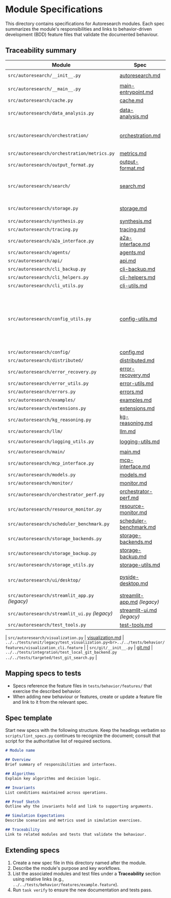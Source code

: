 # Module Specifications

This directory contains specifications for Autoresearch modules.
Each spec summarizes the module's responsibilities and links to
behavior-driven development (BDD) feature files that validate the
documented behaviour.

## Traceability summary

| Module | Spec | Tests |
| --- | --- | --- |
| `src/autoresearch/__init__.py` | [autoresearch.md](autoresearch.md) | `../../tests/integration/test_a2a_interface.py`<br>`../../tests/unit/legacy/test_distributed.py` |
| `src/autoresearch/__main__.py` | [main-entrypoint.md](main-entrypoint.md) | `../../tests/unit/legacy/test_main_module.py` |
| `src/autoresearch/cache.py` | [cache.md](cache.md) | `../../tests/unit/legacy/test_cache.py` |
| `src/autoresearch/data_analysis.py` | [data-analysis.md](data-analysis.md) | `../../tests/unit/legacy/test_data_analysis.py`<br>`../../tests/unit/legacy/test_kuzu_polars.py`<br>`../../tests/behavior/features/data_analysis.feature` |
| `src/autoresearch/orchestration/` | [orchestration.md](orchestration.md) | `../../tests/behavior/features/orchestration_system.feature`<br>`../../tests/behavior/features/agent_orchestration.feature`<br>`../../tests/behavior/features/orchestrator_agents_integration.feature`<br>`../../tests/behavior/features/orchestrator_agents_integration_extended.feature`<br>`../../tests/behavior/features/parallel_query_execution.feature` |
| `src/autoresearch/orchestration/metrics.py` | [metrics.md](metrics.md) | `../../tests/unit/legacy/test_metrics_token_budget_spec.py` |
| `src/autoresearch/output_format.py` | [output-format.md](output-format.md) | `../../tests/unit/legacy/test_output_format.py`<br>`../../tests/behavior/features/output_formatting.feature` |
| `src/autoresearch/search/` | [search.md](search.md) | `../../tests/behavior/features/search_cli.feature`<br>`../../tests/behavior/features/hybrid_search.feature`<br>`../../tests/behavior/features/storage_search_integration.feature`<br>`../../tests/behavior/features/local_sources.feature`<br>`../../tests/behavior/features/vector_search_performance.feature` |
| `src/autoresearch/storage.py` | [storage.md](storage.md) | `../../tests/unit/legacy/test_storage*.py`<br>`../../tests/integration/test_*storage*.py`<br>`../../tests/behavior/features/storage_search_integration.feature` |
| `src/autoresearch/synthesis.py` | [synthesis.md](synthesis.md) | `../../tests/behavior/features/synthesis.feature` |
| `src/autoresearch/tracing.py` | [tracing.md](tracing.md) | `../../tests/behavior/features/tracing.feature` |
| `src/autoresearch/a2a_interface.py` | [a2a-interface.md](a2a-interface.md) | `../../tests/unit/legacy/test_a2a_interface.py<br>../../tests/integration/test_a2a_interface.py<br>../../tests/behavior/features/a2a_interface.feature` |
| `src/autoresearch/agents/` | [agents.md](agents.md) | `../../tests/unit/legacy/test_advanced_agents.py<br>../../tests/unit/legacy/test_agents_llm.py<br>../../tests/unit/legacy/test_specialized_agents.py` |
| `src/autoresearch/api/` | [api.md](api.md) | `../../tests/unit/legacy/test_api.py<br>../../tests/unit/legacy/test_api_error_handling.py<br>../../tests/unit/legacy/test_api_imports.py` |
| `src/autoresearch/cli_backup.py` | [cli-backup.md](cli-backup.md) | `../../tests/unit/legacy/test_cli_backup_extra.py` |
| `src/autoresearch/cli_helpers.py` | [cli-helpers.md](cli-helpers.md) | `../../tests/unit/legacy/test_cli_helpers.py` |
| `src/autoresearch/cli_utils.py` | [cli-utils.md](cli-utils.md) | `../../tests/unit/legacy/test_cli_utils_extra.py` |
| `src/autoresearch/config_utils.py` | [config-utils.md](config-utils.md) | `../../tests/unit/legacy/test_config_env_file.py`<br>`../../tests/unit/legacy/test_config_errors.py`<br>`../../tests/unit/legacy/test_config_loader_defaults.py`<br>`../../tests/unit/legacy/test_config_profiles.py`<br>`../../tests/unit/legacy/test_config_reload.py`<br>`../../tests/unit/legacy/test_config_utils.py`<br>`../../tests/unit/legacy/test_config_validation_errors.py`<br>`../../tests/unit/legacy/test_config_validators_additional.py`<br>`../../tests/unit/legacy/test_config_watcher_cleanup.py`<br>`../../tests/unit/legacy/test_streamlit_app_edgecases.py`<br>`../../tests/unit/legacy/test_streamlit_utils.py` |
| `src/autoresearch/config/` | [config.md](config.md) | `../../tests/unit/legacy/test_config_env_file.py<br>../../tests/unit/legacy/test_config_errors.py<br>../../tests/unit/legacy/test_config_loader_defaults.py` |
| `src/autoresearch/distributed/` | [distributed.md](distributed.md) | `../../tests/unit/legacy/test_distributed.py<br>../../tests/unit/legacy/test_distributed_extra.py<br>../../tests/integration/test_distributed_agent_storage.py<br>../../tests/analysis/test_distributed_coordination.py<br>../../scripts/distributed_coordination_sim.py<br>../../scripts/distributed_coordination_formulas.py` |
| `src/autoresearch/error_recovery.py` | [error-recovery.md](error-recovery.md) | `../../tests/unit/legacy/test_error_recovery.py` |
| `src/autoresearch/error_utils.py` | [error-utils.md](error-utils.md) | `../../tests/unit/legacy/test_error_utils_additional.py` |
| `src/autoresearch/errors.py` | [errors.md](errors.md) | `../../tests/unit/legacy/test_config_errors.py<br>../../tests/unit/legacy/test_config_validation_errors.py<br>../../tests/unit/legacy/test_errors.py` |
| `src/autoresearch/examples/` | [examples.md](examples.md) | `../../tests/unit/legacy/test_examples_package.py` |
| `src/autoresearch/extensions.py` | [extensions.md](extensions.md) | `../../tests/unit/legacy/test_vss_extension_loader.py<br>../../tests/unit/legacy/test_duckdb_storage_backend.py` |
| `src/autoresearch/kg_reasoning.py` | [kg-reasoning.md](kg-reasoning.md) | `../../tests/unit/legacy/test_kg_reasoning.py` |
| `src/autoresearch/llm/` | [llm.md](llm.md) | `../../tests/unit/legacy/test_agents_llm.py<br>../../tests/unit/legacy/test_llm_adapter.py<br>../../tests/unit/legacy/test_llm_capabilities.py` |
| `src/autoresearch/logging_utils.py` | [logging-utils.md](logging-utils.md) | `../../tests/unit/legacy/test_logging_utils.py`<br>`../../tests/unit/legacy/test_logging_utils_env.py` |
| `src/autoresearch/main/` | [main.md](main.md) | `../../tests/unit/legacy/test_main_backup_commands.py<br>../../tests/unit/legacy/test_main_cli.py<br>../../tests/unit/legacy/test_main_config_commands.py` |
| `src/autoresearch/mcp_interface.py` | [mcp-interface.md](mcp-interface.md) | `../../tests/unit/legacy/test_mcp_interface.py<br>../../tests/behavior/features/mcp_interface.feature` |
| `src/autoresearch/models.py` | [models.md](models.md) | `../../tests/unit/legacy/test_models_docstrings.py` |
| `src/autoresearch/monitor/` | [monitor.md](monitor.md) | `../../tests/unit/legacy/test_main_monitor_commands.py<br>../../tests/unit/legacy/test_monitor_cli.py<br>../../tests/unit/legacy/test_resource_monitor_gpu.py` |
| `src/autoresearch/orchestrator_perf.py` | [orchestrator-perf.md](orchestrator-perf.md) | `../../tests/unit/legacy/test_orchestrator_perf_sim.py`<br>`../../tests/integration/test_orchestrator_performance.py` |
| `src/autoresearch/resource_monitor.py` | [resource-monitor.md](resource-monitor.md) | `../../tests/unit/legacy/test_resource_monitor_gpu.py<br>../../tests/integration/test_monitor_metrics.py<br>../../scripts/resource_monitor_bounds.py` |
| `src/autoresearch/scheduler_benchmark.py` | [scheduler-benchmark.md](scheduler-benchmark.md) | `../../tests/unit/legacy/test_scheduler_benchmark.py` |
| `src/autoresearch/storage_backends.py` | [storage-backends.md](storage-backends.md) | `../../tests/unit/legacy/test_duckdb_storage_backend.py<br>../../tests/unit/legacy/test_duckdb_storage_backend_extended.py` |
| `src/autoresearch/storage_backup.py` | [storage-backup.md](storage-backup.md) | `../../tests/unit/legacy/test_storage_backup.py` |
| `src/autoresearch/storage_utils.py` | [storage-utils.md](storage-utils.md) | `../../tests/integration/test_storage_schema.py` |
| `src/autoresearch/ui/desktop/` | [pyside-desktop.md](pyside-desktop.md) | `../../tests/ui/desktop/test_component_smoke.py`<br>`../../tests/ui/desktop/test_desktop_integration.py`<br>`../../tests/ui/desktop/test_query_panel.py`<br>`../../tests/ui/desktop/test_results_display.py` |
| `src/autoresearch/streamlit_app.py` *(legacy)* | [streamlit-app.md](streamlit-app.md) *(legacy)* | `../../tests/unit/legacy/test_streamlit_app_edgecases.py` |
| `src/autoresearch/streamlit_ui.py` *(legacy)* | [streamlit-ui.md](streamlit-ui.md) *(legacy)* | `../../tests/unit/legacy/test_streamlit_ui_helpers.py` |
| `src/autoresearch/test_tools.py` | [test-tools.md](test-tools.md) | `../../tests/unit/legacy/test_test_tools.py` |

| `src/autoresearch/visualization.py` | [visualization.md](visualization.md) | `../../tests/unit/legacy/test_visualization.py<br>../../tests/behavior/features/visualization_cli.feature` |
| `src/git/__init__.py` | [git.md](git.md) | `../../tests/integration/test_local_git_backend.py`<br>`../../tests/targeted/test_git_search.py` |

## Mapping specs to tests

- Specs reference the feature files in `tests/behavior/features/` that
  exercise the described behavior.
- When adding new behaviour or features, create or update a feature file
  and link to it from the relevant spec.

## Spec template

Start new specs with the following structure.
Keep the headings verbatim so `scripts/lint_specs.py` continues to recognize
the document; consult that script for the authoritative list of required
sections.

```markdown
# Module name

## Overview
Brief summary of responsibilities and interfaces.

## Algorithms
Explain key algorithms and decision logic.

## Invariants
List conditions maintained across operations.

## Proof Sketch
Outline why the invariants hold and link to supporting arguments.

## Simulation Expectations
Describe scenarios and metrics used in simulation exercises.

## Traceability
Link to related modules and tests that validate the behaviour.
```

## Extending specs

1. Create a new spec file in this directory named after the module.
2. Describe the module's purpose and key workflows.
3. List the associated modules and test files under a **Traceability**
   section using relative links (e.g.,
   `../../tests/behavior/features/example.feature`).
4. Run `task verify` to ensure the new documentation and tests pass.
